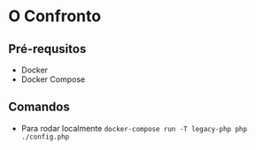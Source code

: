 # O Confronto

## Pré-requsitos
- Docker
- Docker Compose

## Comandos
- Para rodar localmente
`docker-compose run -T legacy-php php ./config.php`
